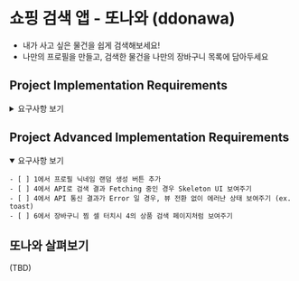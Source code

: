 #  쇼핑 검색 앱 - 또나와 (ddonawa)

- 내가 사고 싶은 물건을 쉽게 검색해보세요!
- 나만의 프로필을 만들고, 검색한 물건을 나만의 장바구니 목록에 담아두세요

## Project Implementation Requirements

<details>
    <summary>요구사항 보기</summary>

    ### 프로젝트 기본 세팅 
    
    - [x] iOS 타겟: `iOS15+ / IPhone Portrait Only`
    - [x] 파일 세팅: Launch Screen을 제외한 모든 파일은 코드베이스의 Swift 파일로 구성
    - [x] API: 네이버 쇼핑 검색 오픈 API
    
    ### 0. 모델링 & 유틸리티 함수 작성
    - [x] User
    - [x] Product
    - [x] for UserDefaults Controller
    - [ ] for API mapping
    - [x] for Array
    - [ ] for API Networking
    
    ### 1. 온보딩 페이지 - 프로필 세팅
    
    - 페이지 랜더링 기준
        - [x] 앱이 설치 후 최초로 실행되었을 때
        - [x] 유저 데이터가 조회되지 않을 경우 (온보딩 페이지에서 프로필 생성이 완료되지 않은 경우)
        - [x] 유저 데이터가 삭제된 경우 (설정 페이지에서 유저가 탈퇴한 경우)
        
    - 프로필 이미지
        - [x] 유저가 프로필 이미지를 선택하지 않은 경우 - 12가지 이미지 중 랜덤으로 표시
        - [x] 프로필 이미지 UI 터치 -> 2. 프로필 선택 페이지로 이동 -> 선택 후 다시 이전 페이지로 이동
        
    - 프로필 닉네임
        - [x] 2~10자로 글자 수 제한
        - [x] @, #, $, % 특수 문자 4개 사용 제한
        - [x] 닉네임 검증 -> 기준 미충족시 실시간으로 텍스트 필드 하단에 레이블 노출
            - [x] 조건 충족 : 정말 멋진 닉네임이에요!
            - [x] 글자 수 : 2자 이상 10자 이하의 닉네임으로 설정해주세요.
            - [x] 특수 문자 : 닉네임에 @, #, $, % 는 들어갈 수 없어요.
            - [x] 숫자 : 닉네임에 숫자는 들어갈 수 없어요.
            - [x] 빈 문자 : 멋진 닉네임을 작성해보세요. (추가)
            
    - 페이지 전환
        - [x] 닉네임 기준에 맞는 값이 설정된 경우만 전환 가능
            - [x] 닉네임 기준 미 충족시 버튼 자체를 터치할 수 없도록 설정
            
        - [ ] 프로필 생성 전 이전 페이지로 전환시, 이미지 / 닉네임 모두 초기화 
    
    ### 2. 온보딩 페이지 - 프로필 이미지 설정
    
    - [x] 12가지 프로필 이미지가 컬랙션뷰로 보여짐
    - [x] 유저가 선택한 이미지가 컬랙션 뷰 상단에 노출됨
        - [ ] 선택한 이미지의 tint color alpha 조절
    - [x] 이미지 선택 후 이전 1. 프로필 세팅 페이지로 이동
        - [ ] 이미지가 변경된 경우 이전 페이지로 넘어가는 버튼 활성화 (추가)
        
    ### 3. 메인 화면
    
    - [x] 페이지 네비게이션 바에 유저 이름 표기 (ex. OOO님의 또나와)
    - [x] 상단에 상품 검색바 노출
        - [x] 검색어 입력 후 검색 버튼 / Return 키 터치시 검색된 상품 노출 페이지로 이동
    
    - [x] 최근 검색어 여부에 따라 페이지 형태 변경
        - [x] 최근 검색어 없는 경우 -> 이미지 노출
        - [x] 최근 검색어 있는 경우 -> 최근 검색어 목록 테이블 뷰로 노출
    
    - 최근 검색어 있는 경우
        - [x] 최근에 검색한 검색어 순서대로 노출
        - [x] 검색어 셀의 X 버튼 터치시, 해당 셀의 검색어만 삭제
        - [x] 전체 삭제 버튼 터치시 전체 검색어 삭제
        - [x] 검색어 셀 터치시, 해당 검색어로 검색된 4. 상품 노출 페이지로 이동
    
    ### 4. 상품 검색 페이지
    
    - [x] 페이지 네비게이션 바에 검색어 표기 (ex. OOO)
    
    - 검색
        - [x] 네이버 쇼핑 검색 API를 활용하여 한 번에 30개씩 + 페이지네이션 처리
        - [x] 정확도순, 날짜순, 가격높은순, 가격낮은순 으로 필터링하는 버튼 구현 + 필터링
        - [x] 검색된 상품 총 갯수 노출 (ex. 0,000개의 OOO 검색!)
    
    - 검색 결과
        - [x] 검색 결과는 컬랙션 뷰로 노출
        - [x] 컬랙션 아이템은 이미지, 쇼핑몰 이름, 상품 이름, 가격으로 반영, 상품 이름은 최대 2줄까지 노출
        - [x] 컬랙션 아이템 이미지 위에 '장바구니 찜' 버튼 반영
            - [ ] 해당 버튼 터치시 반영 여부 토글
        - [x] 컬랙션 아이템 터치 -> 5. 상품 상세 페이지 전환
    
    ### 5. 상품 상세 페이지
    
    - [x] 페이지 네비게이션 바에 선택된 상품명 반영
    - [ ] 페이지 네비게이션 우측에 장바구니 찜 버튼 반영 (상품별 버튼 토글 상태 반영)
    
    ### 6. 유저 설정 페이지
    
    - [x] 프로필 이미지, 닉네임, 가입 날짜 반영된 프로필 정보 뷰 반영
        - [x] 해당 뷰 터치시 7. 프로필 정보 수정 페이지로 전환
    
    - 유저 설정 테이블 뷰
        - [ ] 장바구니 찜 갯수 노출
        - [x] 자주 묻는 질문, 1:1 문의, 알림 설정 셀 - 터치해도 이벤트 없음
        - [x] 탈퇴하기 
            - [x] 해당 셀 터치시 Alert Action (확인, 취소)
            - [x] 확인 - 데이터 삭제 후 온보딩 페이지로 이동
            - [x] 취소 - 6. 유저 설정 페이지 유지
    
    ### 7. 프로필 정보 수정 페이지
    
    - [x] 1, 2의 프로필 세팅 페이지를 프로필 수정 페이지로 재활용 필요
    - [x] 페이지 네비게이션 바 우측에 '저장' 버튼 반영 -> 터치 시 정보 저장 후 6. 유저 설정 페이지로 이동
    - 기타 다른 기능은 모두 1, 2의 프로필 세팅 페이지와 동일

</details>

## Project Advanced Implementation Requirements

<details open>
    <summary>요구사항 보기</summary>
    
    - [ ] 1에서 프로필 닉네임 랜덤 생성 버튼 추가
    - [ ] 4에서 API로 검색 결과 Fetching 중인 경우 Skeleton UI 보여주기
    - [ ] 4에서 API 통신 결과가 Error 일 경우, 뷰 전환 없이 에러난 상태 보여주기 (ex. toast)
    - [ ] 6에서 장바구니 찜 셀 터치시 4의 상품 검색 페이지처럼 보여주기 
    
</details>


## 또나와 살펴보기

(TBD)
